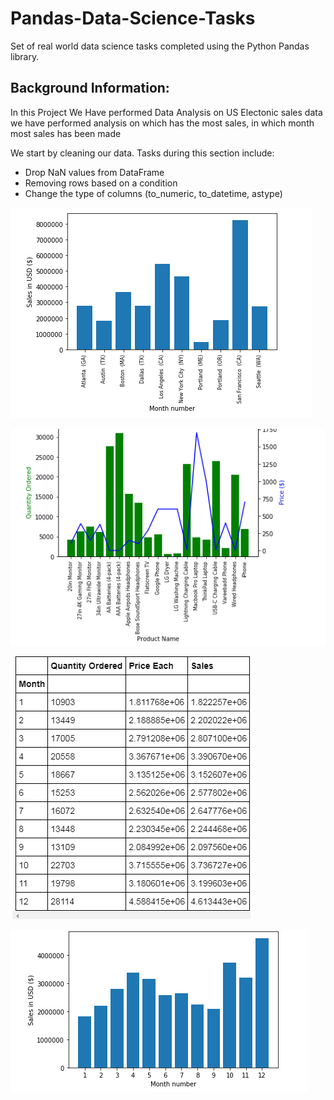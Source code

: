 # Pandas-Data-Science-Tasks
Set of real world data science tasks completed using the Python Pandas library.



## Background Information:

In this Project We Have performed Data Analysis on US Electonic sales data
we have performed analysis on which has the most sales, in which month most sales has been made

We start by cleaning our data. Tasks during this section include:
- Drop NaN values from DataFrame
- Removing rows based on a condition
- Change the type of columns (to_numeric, to_datetime, astype)


![alt text](https://github.com/rohitrox444/Electronic_Sales_Analysis/blob/master/Misc/citysale.PNG)


![alt text](https://github.com/rohitrox444/Electronic_Sales_Analysis/blob/master/Misc/finalgraph.PNG)


![alt text](https://github.com/rohitrox444/Electronic_Sales_Analysis/blob/master/Misc/monthlysalesdata.PNG)

![alt text](https://github.com/rohitrox444/Electronic_Sales_Analysis/blob/master/Misc/monthlysalesgraph.PNG)